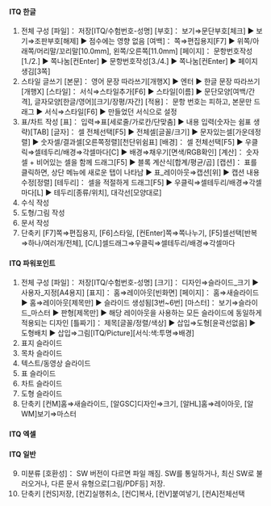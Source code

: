 #### ITQ 한글
1. 전체 구성
	[파일]： 저장[ITQ/수험번호-성명]
	[부호]： 보기⇒문단부호[체크] ▶ 보기⇒조판부호[해제] ▶ 점수에는 영향 없음
	[여백]： 쪽⇒편집용지[F7] ▶ 위쪽/아래쪽/머리말/꼬리말[10.0mm], 왼쪽/오른쪽[11.0mm]
	[페이지]： 문항번호작성[1./2.] ▶ 쪽나눔[컨Enter] ▶ 문항번호작성[3./4.] ▶ 쪽나눔[컨Enter] ▶ 페이지 생김[3쪽]
2. 스타일 글쓰기
	[본문]： 영어 문장 따라쓰기[개행X] ▶ 엔터 ▶ 한글 문장 따라쓰기[개행X]
	[스타일]： 서식⇒스타일추가[F6] ▶ 스타일[이름] ▶ 문단모양[여백/간격], 글자모양[한글/영어][크기/장평/자간]
	[적용]： 문항 번호는 피하고, 본문만 드래그 ▶ 서식⇒스타일[F6] ▶ 만들었던 서식으로 설정
3. 표/차트 작성
	[표]： 입력⇒표[세로줄/가로칸/단맞춤] ▶ 내용 입력(숫자는 쉼표 생략)[TAB]
	[글자]： 셀 전체선택[F5] ▶ 전체셀[글꼴/크기] ▶ 문자있는셀[가운데정렬] ▶ 숫자셀/결과셀[오른쪽정렬][천단위쉼표]
	[배경]： 셀 전체선택[F5] ▶ 우클릭⇒셀테두리/배경⇒각셀마다[C] ▶ 배경⇒채우기[면색/RGB확인]
	[계산]： 숫자 셀 + 비어있는 셀을 함께 드래그[F5] ▶ 블록 계산식[합계/평균/곱]
	[캡션]： 표를 클릭하면, 상단 메뉴에 새로운 탭이 나타남 ▶ 표_레이아웃⇒캡션[위] ▶ 캡션 내용 수정[정렬]
	[테두리]： 셀을 적절하게 드래그[F5] ▶ 우클릭⇒셀테두리/배경⇒각셀마다[L] ▶ 테두리[종류/위치], 대각선[모양대로]
4. 수식 작성
5. 도형/그림 작성
6. 문서 작성
7. 단축키
	[F7]쪽⇒편집용지,  [F6]스타일,  [컨Enter]쪽⇒쪽나누기,  [F5]셀선택[반복⇒하나/여러개/전체],
	[C/L]셀드래그⇒우클릭⇒셀테두리/배경⇒각셀마다

#### ITQ 파워포인트
1. 전체 구성
	[파일]： 저장[ITQ/수험번호-성명]
	[크기]： 디자인⇒슬라이드_크기 ▶ 사용자_지정[A4용지]
	[표지]： 홈⇒레이아웃[빈화면]
	[페이지]： 홈⇒새슬라이드 ▶ 홈⇒레이아웃[제목만] ▶ 슬라이드 생성됨[3번~6번]
	[마스터]： 보기⇒슬라이드_마스터 ▶ 판형[제목만] ▶ 해당 레이아웃을 사용하는 모든 슬라이드에 동일하게 적용되는 디자인
	[틀짜기]： 제목[글꼴/정렬/색상] ▶ 삽입⇒도형[윤곽선없음] ▶ 도형배치 ▶ 삽입⇒그림[ITQ/Picture][서식:색:투명⇒배경]
2. 표지 슬라이드
3. 목차 슬라이드
4. 텍스트/동영상 슬라이드
5. 표 슬라이드
6. 차트 슬라이드
7. 도형 슬라이드
8. 단축키
	[컨M]홈⇒새슬라이드,  [알GSC]디자인⇒크기,  [알HL]홈⇒레이아웃,  [알WM]보기⇒마스터

#### ITQ 엑셀

#### ITQ 일반
9. 미분류
	[호환성]： SW 버전이 다르면 파일 깨짐. SW를 통일하거나, 최신 SW로 불러오거나, 다른 문서 유형으로[그림/PDF등] 저장.
9. 단축키
	[컨S]저장,  [컨Z]실행취소,  [컨C]복사,  [컨V]붙여넣기,  [컨A]전체선택
